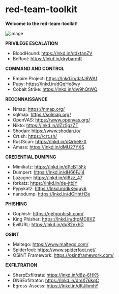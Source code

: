 # red-team-toolkit

**Welcome to the red-team-toolkit!**

![image](https://user-images.githubusercontent.com/41551654/209856250-333c4196-d082-4c39-a672-6d0a1c94d6ad.png)

**PRIVILEGE ESCALATION**


- BloodHound: https://lnkd.in/ddxtanZV
- BeRoot: https://lnkd.in/drybarmR

**COMMAND AND CONTROL**

- Empire Project: https://lnkd.in/dafJ6WAf
- Pupy: https://lnkd.in/dQqHe8wy
- Cobalt Strike: https://lnkd.in/dw9hQtWQ

**RECONNAISSANCE**

- Nmap: https://nmap.org/
- sqlmap: https://sqlmap.org/
- OpenVAS: https://www.openvas.org/
- Nikto: https://lnkd.in/dZz5gzZT
- Shodan: https://www.shodan.io/
- Crt.sh: https://crt.sh/
- RustScan: https://lnkd.in/dQrhe8-X
- Amass: https://lnkd.in/dMU27YXS

**CREDENTIAL DUMPING**

- Mimikatz: https://lnkd.in/dPcBT5Fk
- Dumpert: https://lnkd.in/dH66FJj4
- Lazagne: https://lnkd.in/di8zz_47
- forkatz: https://lnkd.in/de-jtbjY
- Pypykatz: https://lnkd.in/dkKequy6
- nanodump: https://lnkd.in/dCHhtH3x

**PHISHING**

- Gophish: https://getgophish.com/
- King Phisher: https://lnkd.in/dtpMD8XZ
- EvilURL: https://lnkd.in/du82nxhD

**OSINT**

- Maltego: https://www.maltego.com/
- Spiderfoot: https://www.spiderfoot.net/
- OSINT Framework: https://osintframework.com/

**EXFILTRATION**

- SharpExfiltrate: https://lnkd.in/d8z-6HK5
- DNSExfiltrator: https://lnkd.in/dmX76kqC
- Egress-Assess: https://lnkd.in/dKJjhmhY
